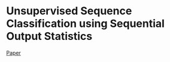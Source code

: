 # Unsupervised Sequence Classification using Sequential Output Statistics

[Paper](https://arxiv.org/pdf/1702.07817.pdf)